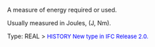 ﻿A measure of energy required or used.

Usually measured in Joules, (J, Nm).

Type: REAL > <font size="-1" color="#0000FF">HISTORY New type in IFC Release 2.0.
</font>
